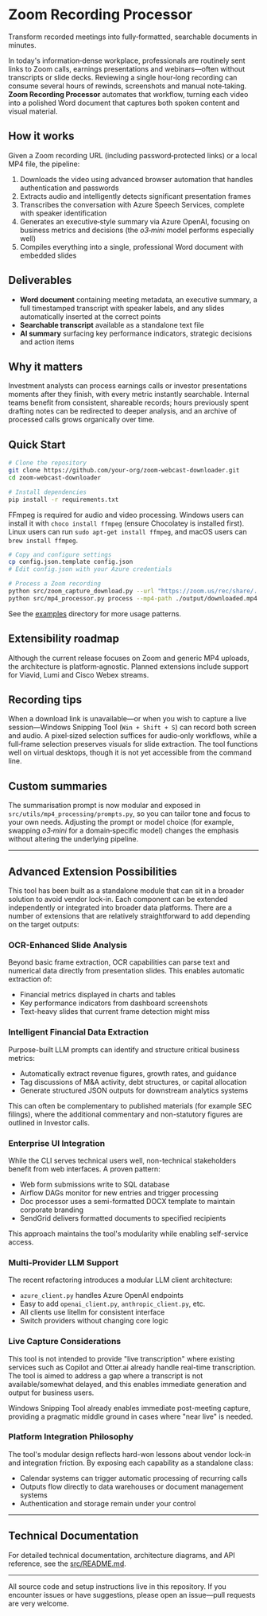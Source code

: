 # Zoom Recording Processor

Transform recorded meetings into fully‑formatted, searchable documents in minutes.

In today's information‑dense workplace, professionals are routinely sent links to Zoom calls, earnings presentations and webinars—often without transcripts or slide decks. Reviewing a single hour‑long recording can consume several hours of rewinds, screenshots and manual note‑taking. **Zoom Recording Processor** automates that workflow, turning each video into a polished Word document that captures both spoken content and visual material.

## How it works

Given a Zoom recording URL (including password‑protected links) or a local MP4 file, the pipeline:

1. Downloads the video using advanced browser automation that handles authentication and passwords
2. Extracts audio and intelligently detects significant presentation frames
3. Transcribes the conversation with Azure Speech Services, complete with speaker identification
4. Generates an executive‑style summary via Azure OpenAI, focusing on business metrics and decisions (the *o3‑mini* model performs especially well)
5. Compiles everything into a single, professional Word document with embedded slides

## Deliverables

* **Word document** containing meeting metadata, an executive summary, a full timestamped transcript with speaker labels, and any slides automatically inserted at the correct points
* **Searchable transcript** available as a standalone text file
* **AI summary** surfacing key performance indicators, strategic decisions and action items

## Why it matters

Investment analysts can process earnings calls or investor presentations moments after they finish, with every metric instantly searchable. Internal teams benefit from consistent, shareable records; hours previously spent drafting notes can be redirected to deeper analysis, and an archive of processed calls grows organically over time.

## Quick Start

```bash
# Clone the repository
git clone https://github.com/your-org/zoom-webcast-downloader.git
cd zoom-webcast-downloader

# Install dependencies
pip install -r requirements.txt

```

FFmpeg is required for audio and video processing. Windows users can install it with `choco install ffmpeg` (ensure Chocolatey is installed first). Linux users can run `sudo apt-get install ffmpeg`, and macOS users can `brew install ffmpeg`.

```bash
# Copy and configure settings
cp config.json.template config.json
# Edit config.json with your Azure credentials

# Process a Zoom recording
python src/zoom_capture_download.py --url "https://zoom.us/rec/share/..." --password "p@ssw0rd"
python src/mp4_processor.py process --mp4-path ./output/downloaded.mp4
```

See the [examples](examples/) directory for more usage patterns.

## Extensibility roadmap

Although the current release focuses on Zoom and generic MP4 uploads, the architecture is platform‑agnostic. Planned extensions include support for Viavid, Lumi and Cisco Webex streams.

## Recording tips

When a download link is unavailable—or when you wish to capture a live session—Windows Snipping Tool (`Win + Shift + S`) can record both screen and audio. A pixel‑sized selection suffices for audio‑only workflows, while a full‑frame selection preserves visuals for slide extraction. The tool functions well on virtual desktops, though it is not yet accessible from the command line.

## Custom summaries

The summarisation prompt is now modular and exposed in `src/utils/mp4_processing/prompts.py`, so you can tailor tone and focus to your own needs. Adjusting the prompt or model choice (for example, swapping *o3‑mini* for a domain‑specific model) changes the emphasis without altering the underlying pipeline.

---
## Advanced Extension Possibilities

This tool has been built as a standalone module that can sit in a broader solution to avoid vendor lock-in. Each component can be extended independently or integrated into broader data platforms. There are a number of extensions that are relatively straightforward to add depending on the target outputs:

### OCR-Enhanced Slide Analysis
Beyond basic frame extraction, OCR capabilities can parse text and numerical data directly from presentation slides. This enables automatic extraction of:
- Financial metrics displayed in charts and tables
- Key performance indicators from dashboard screenshots  
- Text-heavy slides that current frame detection might miss

### Intelligent Financial Data Extraction
Purpose-built LLM prompts can identify and structure critical business metrics:
- Automatically extract revenue figures, growth rates, and guidance
- Tag discussions of M&A activity, debt structures, or capital allocation
- Generate structured JSON outputs for downstream analytics systems

This can often be complementary to published materials (for example SEC filings), where the additional commentary and non-statutory figures are outlined in Investor calls.

### Enterprise UI Integration
While the CLI serves technical users well, non-technical stakeholders benefit from web interfaces. A proven pattern:
- Web form submissions write to SQL database
- Airflow DAGs monitor for new entries and trigger processing
- Doc processor uses a semi-formatted DOCX template to maintain corporate branding
- SendGrid delivers formatted documents to specified recipients

This approach maintains the tool's modularity while enabling self-service access.

### Multi-Provider LLM Support
The recent refactoring introduces a modular LLM client architecture:
- `azure_client.py` handles Azure OpenAI endpoints
- Easy to add `openai_client.py`, `anthropic_client.py`, etc.
- All clients use litellm for consistent interface
- Switch providers without changing core logic

### Live Capture Considerations
This tool is not intended to provide "live transcription" where existing services such as Copilot and Otter.ai already handle real-time transcription. The tool is aimed to address a gap where a transcript is not available/somewhat delayed, and this enables immediate generation and output for business users.

Windows Snipping Tool already enables immediate post-meeting capture, providing a pragmatic middle ground in cases where "near live" is needed.

### Platform Integration Philosophy
The tool's modular design reflects hard-won lessons about vendor lock-in and integration friction. By exposing each capability as a standalone class:
- Calendar systems can trigger automatic processing of recurring calls
- Outputs flow directly to data warehouses or document management systems  
- Authentication and storage remain under your control

---
## Technical Documentation

For detailed technical documentation, architecture diagrams, and API reference, see the [src/README.md](src/README.md).

---
All source code and setup instructions live in this repository. If you encounter issues or have suggestions, please open an issue—pull requests are very welcome.